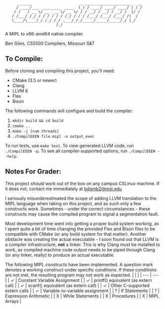 ```
      ______                      _ _____________________   __
     / ____/___  ____ ___  ____  (_) / ____/ ____/ ____/ | / /
    / /   / __ \/ __ `__ \/ __ \/ / / __/ / __/ / __/ /  |/ /
   / /___/ /_/ / / / / / / /_/ / / / /___/ /___/ /___/ /|  /
   \____/\____/_/ /_/ /_/ .___/_/_/_____/_____/_____/_/ |_/
                       /_/
```
A MIPL to x86-amd64 native compiler.

Ben Giles, CS5500 Compilers, Missouri S&T

## To Compile:
Before cloning and compiling this project, you'll need:
- CMake (3.5 or newer)
- Clang
- LLVM 6
- Flex
- Bison

The following commands will configure and build the compiler:
1. `mkdir build && cd build`
2. `cmake ..`
3. `make -j [num threads]`
4. `./CompilEEEN file.mipl -o output_exec`

To run tests, use `make test`. To view generated LLVM code, run `./CompilEEEN -p`. To see all compiler-supported options, run `./CompilEEEN --help`.

## Notes For Grader:
This project _should_ work out of the box on any campus CSLinux machine. If it does not, contact me immediately at bdgmb2@mst.edu

I seriously misunderestimated the scope of adding LLVM translation to the MIPL language when taking on this project, and as such only a few constructs work. Sometimes - under the correct circumstances - these constructs may cause the compiled program to signal a segmentation fault.

Most development time went into getting a proper build system working, as I spent quite a bit of time changing the provided Flex and Bison files to be compatible with CMake (or any build system for that matter). Another obstacle was creating the actual executable - I soon found out that LLVM is a compiler infrastructure, **not** a linker. This is why Clang _must_ be installed to work, as compiled machine code output needs to be piped through Clang (or any linker, really) to produce an actual executable.

The following MIPL constructs have been implemented. A question mark denotes a working construct under specific conditions. If these conditions are not met, the resulting program may not work as expected.
| | |
| --- | --- |
| ✓ | Constant Variable Assignment |
| ✓ | printf() equivalent (as extern call) |
| ✓ | scanf() equivalent (as extern call) |
| ✓ | Other C-supported extern calls |
| ✓ | Variable-to-variable assignment |
| ? | If Statements |
| ? | Expression Arithmetic |
| X | While Statements |
| X | Procedures |
| X | MIPL Arrays |